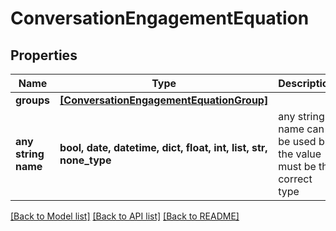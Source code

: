 # ConversationEngagementEquation


## Properties
Name | Type | Description | Notes
------------ | ------------- | ------------- | -------------
**groups** | [**[ConversationEngagementEquationGroup]**](ConversationEngagementEquationGroup.md) |  | [optional] 
**any string name** | **bool, date, datetime, dict, float, int, list, str, none_type** | any string name can be used but the value must be the correct type | [optional]

[[Back to Model list]](../README.md#documentation-for-models) [[Back to API list]](../README.md#documentation-for-api-endpoints) [[Back to README]](../README.md)


